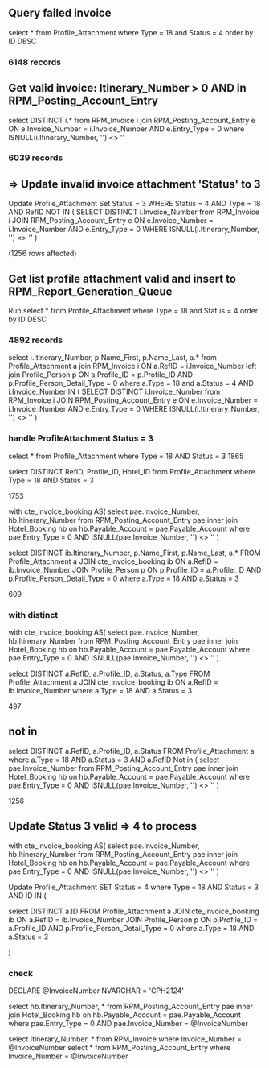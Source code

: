## Query failed invoice
select  * from Profile_Attachment where Type = 18 and Status = 4 order by ID DESC 

### 6148 records

## Get valid invoice: Itinerary_Number > 0 AND in RPM_Posting_Account_Entry

select DISTINCT i.* from RPM_Invoice i
join RPM_Posting_Account_Entry e ON e.Invoice_Number = i.Invoice_Number AND e.Entry_Type = 0
where ISNULL(i.Itinerary_Number, '') <> ''

### 6039 records

## => Update invalid invoice attachment 'Status' to 3


Update Profile_Attachment
Set Status = 3
WHERE Status = 4 AND Type = 18
  AND RefID NOT IN (
    SELECT DISTINCT i.Invoice_Number from RPM_Invoice i
    JOIN RPM_Posting_Account_Entry e ON e.Invoice_Number = i.Invoice_Number AND e.Entry_Type = 0
    WHERE ISNULL(i.Itinerary_Number, '') <> ''
  )

(1256 rows affected)


## Get list profile attachment valid and insert to RPM_Report_Generation_Queue

Run 
select  * from Profile_Attachment where Type = 18 and Status = 4 order by ID DESC 


### 4892 records

select i.Itinerary_Number, p.Name_First, p.Name_Last, a.*
from Profile_Attachment a
join RPM_Invoice i ON a.RefID = i.Invoice_Number
left join Profile_Person p ON a.Profile_ID = p.Profile_ID AND p.Profile_Person_Detail_Type = 0
where a.Type = 18 and a.Status = 4 
	AND
	i.Invoice_Number IN (
    SELECT DISTINCT i.Invoice_Number from RPM_Invoice i
    JOIN RPM_Posting_Account_Entry e ON e.Invoice_Number = i.Invoice_Number AND e.Entry_Type = 0
    WHERE ISNULL(i.Itinerary_Number, '') <> ''
  )




### handle ProfileAttachment Status = 3
select * from Profile_Attachment 
where Type = 18 AND Status = 3
1865

select DISTINCT RefID, Profile_ID, Hotel_ID from Profile_Attachment 
where Type = 18 AND Status = 3

1753




with cte_invoice_booking
AS(
	select pae.Invoice_Number, hb.Itinerary_Number
	from RPM_Posting_Account_Entry pae 
	inner join Hotel_Booking hb on hb.Payable_Account = pae.Payable_Account
	where pae.Entry_Type = 0 AND ISNULL(pae.Invoice_Number, '') <> ''
)

select DISTINCT ib.Itinerary_Number, p.Name_First, p.Name_Last,  a.*
FROM Profile_Attachment a 
JOIN cte_invoice_booking ib ON a.RefID = ib.Invoice_Number
JOIN Profile_Person p ON p.Profile_ID = a.Profile_ID AND p.Profile_Person_Detail_Type = 0
where a.Type = 18 AND a.Status = 3

609


### with distinct

with cte_invoice_booking
AS(
	select pae.Invoice_Number, hb.Itinerary_Number
	from RPM_Posting_Account_Entry pae 
	inner join Hotel_Booking hb on hb.Payable_Account = pae.Payable_Account
	where pae.Entry_Type = 0 AND ISNULL(pae.Invoice_Number, '') <> ''
)

select DISTINCT a.RefID, a.Profile_ID, a.Status, a.Type FROM Profile_Attachment a 
JOIN cte_invoice_booking ib ON a.RefID = ib.Invoice_Number
where a.Type = 18 AND a.Status = 3

497



## not in 


select DISTINCT a.RefID, a.Profile_ID, a.Status FROM Profile_Attachment a 
where a.Type = 18 AND a.Status = 3
AND a.RefID Not in (
	select pae.Invoice_Number
	from RPM_Posting_Account_Entry pae 
	inner join Hotel_Booking hb on hb.Payable_Account = pae.Payable_Account
	where pae.Entry_Type = 0 AND ISNULL(pae.Invoice_Number, '') <> ''
)

1256


## Update Status 3 valid => 4 to process



with cte_invoice_booking
AS(
	select pae.Invoice_Number, hb.Itinerary_Number
	from RPM_Posting_Account_Entry pae 
	inner join Hotel_Booking hb on hb.Payable_Account = pae.Payable_Account
	where pae.Entry_Type = 0 AND ISNULL(pae.Invoice_Number, '') <> ''
)

Update Profile_Attachment
SET Status = 4
where Type = 18 AND Status = 3 AND ID IN (

select DISTINCT a.ID
FROM Profile_Attachment a 
JOIN cte_invoice_booking ib ON a.RefID = ib.Invoice_Number
JOIN Profile_Person p ON p.Profile_ID = a.Profile_ID AND p.Profile_Person_Detail_Type = 0
where a.Type = 18 AND a.Status = 3

)

### check
DECLARE @InvoiceNumber NVARCHAR = 'CPH2124'


select hb.Itinerary_Number, * 
from RPM_Posting_Account_Entry pae 
inner join Hotel_Booking hb on hb.Payable_Account = pae.Payable_Account
where pae.Entry_Type = 0 AND pae.Invoice_Number = @InvoiceNumber

select Itinerary_Number, * from RPM_Invoice where Invoice_Number = @InvoiceNumber
select * from RPM_Posting_Account_Entry where Invoice_Number = @InvoiceNumber